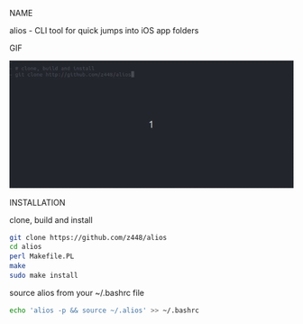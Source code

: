 NAME

alios - CLI tool for quick jumps into iOS app folders

GIF

![alios](https://raw.githubusercontent.com/z448/alios/master/alios.gif)

INSTALLATION

clone, build and install

```bash
git clone https://github.com/z448/alios
cd alios
perl Makefile.PL
make
sudo make install
```
source alios from your ~/.bashrc file

```bash
echo 'alios -p && source ~/.alios' >> ~/.bashrc
```
